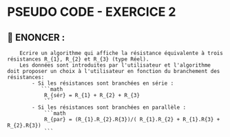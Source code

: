 # PSEUDO CODE - EXERCICE 2

## 🌟 ENONCER :
```
    Ecrire un algorithme qui affiche la résistance équivalente à trois résistances R_{1}, R_{2} et R_{3} (type Réel).
    Les données sont introduites par l'utilisateur et l'algorithme doit proposer un choix à l'utilisateur en fonction du branchement des résistances:
        - Si les résistances sont branchées en série :
           ```math
            R_{sér} = R_{1} + R_{2} + R_{3}
            ```
        - Si les résistances sont branchées en parallèle : 
            ```math
            R_{par} = (R_{1}.R_{2}.R{3})/( R_{1}.R_{2} + R_{1}.R{3} + R_{2}.R{3})
            ```
```
